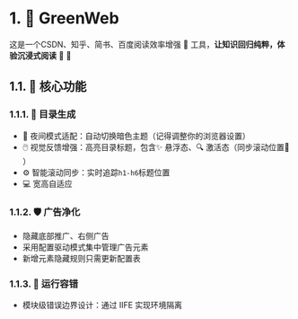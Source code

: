 # 1. 🍃 GreenWeb

这是一个CSDN、知乎、简书、百度阅读效率增强 🌟 工具，**让知识回归纯粹，体验沉浸式阅读** 🎉 🍺

## 1.1. 🚀 核心功能

### 1.1.1. 📖 目录生成
* 🌙 夜间模式适配：自动切换暗色主题（记得调整你的浏览器设置）
* 🖱️ 视觉反馈增强：高亮目录标题，包含✨ 悬浮态、🔍 激活态（同步滚动位置📍 ）
* ⚙️ 智能滚动同步：实时追踪`h1-h6`标题位置
* 💻 宽高自适应

### 1.1.2. 🛡️ 广告净化
* 隐藏底部推广、右侧广告
* 采用配置驱动模式集中管理广告元素
* 新增元素隐藏规则只需更新配置表

### 1.1.3. 🚧 运行容错
* 模块级错误边界设计：通过 IIFE 实现环境隔离